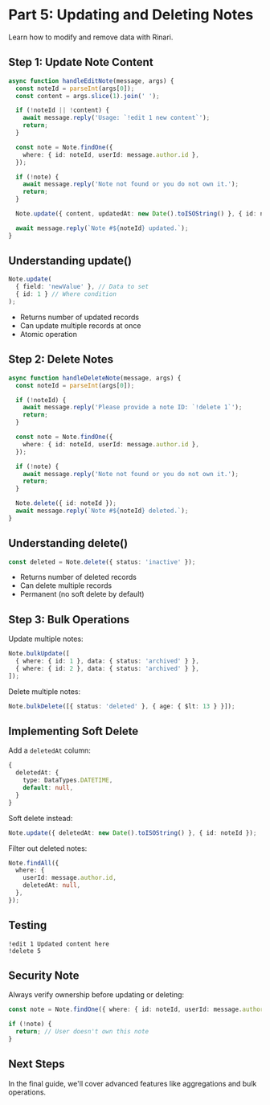 # Part 5: Updating and Deleting Notes

Learn how to modify and remove data with Rinari.

## Step 1: Update Note Content

```typescript
async function handleEditNote(message, args) {
  const noteId = parseInt(args[0]);
  const content = args.slice(1).join(' ');

  if (!noteId || !content) {
    await message.reply('Usage: `!edit 1 new content`');
    return;
  }

  const note = Note.findOne({
    where: { id: noteId, userId: message.author.id },
  });

  if (!note) {
    await message.reply('Note not found or you do not own it.');
    return;
  }

  Note.update({ content, updatedAt: new Date().toISOString() }, { id: noteId });

  await message.reply(`Note #${noteId} updated.`);
}
```

## Understanding update()

```typescript
Note.update(
  { field: 'newValue' }, // Data to set
  { id: 1 } // Where condition
);
```

- Returns number of updated records
- Can update multiple records at once
- Atomic operation

## Step 2: Delete Notes

```typescript
async function handleDeleteNote(message, args) {
  const noteId = parseInt(args[0]);

  if (!noteId) {
    await message.reply('Please provide a note ID: `!delete 1`');
    return;
  }

  const note = Note.findOne({
    where: { id: noteId, userId: message.author.id },
  });

  if (!note) {
    await message.reply('Note not found or you do not own it.');
    return;
  }

  Note.delete({ id: noteId });
  await message.reply(`Note #${noteId} deleted.`);
}
```

## Understanding delete()

```typescript
const deleted = Note.delete({ status: 'inactive' });
```

- Returns number of deleted records
- Can delete multiple records
- Permanent (no soft delete by default)

## Step 3: Bulk Operations

Update multiple notes:

```typescript
Note.bulkUpdate([
  { where: { id: 1 }, data: { status: 'archived' } },
  { where: { id: 2 }, data: { status: 'archived' } },
]);
```

Delete multiple notes:

```typescript
Note.bulkDelete([{ status: 'deleted' }, { age: { $lt: 13 } }]);
```

## Implementing Soft Delete

Add a `deletedAt` column:

```typescript
{
  deletedAt: {
    type: DataTypes.DATETIME,
    default: null,
  }
}
```

Soft delete instead:

```typescript
Note.update({ deletedAt: new Date().toISOString() }, { id: noteId });
```

Filter out deleted notes:

```typescript
Note.findAll({
  where: {
    userId: message.author.id,
    deletedAt: null,
  },
});
```

## Testing

```
!edit 1 Updated content here
!delete 5
```

## Security Note

Always verify ownership before updating or deleting:

```typescript
const note = Note.findOne({ where: { id: noteId, userId: message.author.id } });

if (!note) {
  return; // User doesn't own this note
}
```

## Next Steps

In the final guide, we'll cover advanced features like aggregations and bulk
operations.
